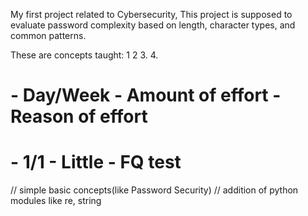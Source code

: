 My first project related to Cybersecurity, 
This project is supposed to evaluate password complexity based on length, character types, and common patterns.

These are concepts taught:
1
2
3.
4.


  # - Day/Week - Amount of effort - Reason of effort

  # - 1/1  - Little - FQ test
  // simple basic concepts(like Password Security) 
  // addition of python modules like re, string

  
